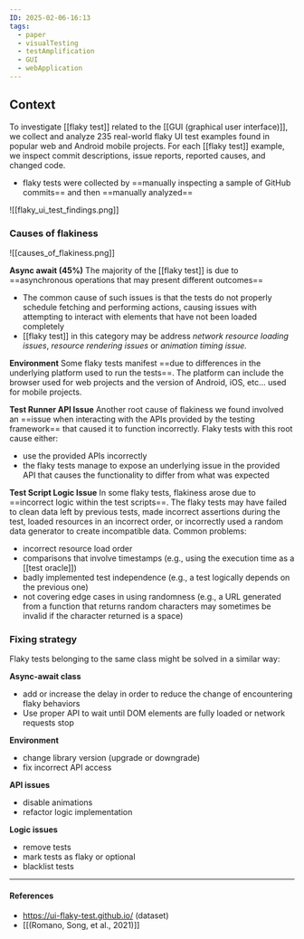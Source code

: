 ```yaml
---
ID: 2025-02-06-16:13
tags:
  - paper
  - visualTesting
  - testAmplification
  - GUI
  - webApplication
---
```

## Context

To investigate [[flaky test]] related to the [[GUI (graphical user interface)]], we collect and analyze 235 real-world flaky UI test examples found in popular web and Android mobile projects. For each [[flaky test]] example, we inspect commit descriptions, issue reports, reported causes, and changed code.
- flaky tests were collected by ==manually inspecting a sample of GitHub commits== and then ==manually analyzed==

![[flaky_ui_test_findings.png]]
### Causes of flakiness

![[causes_of_flakiness.png]]

**Async await (45%)**
The majority of the [[flaky test]] is due to ==asynchronous operations that may present different outcomes==
- The common cause of such issues is that the tests do not properly schedule fetching and performing actions, causing issues with attempting to interact with elements that have not been loaded completely
- [[flaky test]] in this category may be address *network resource loading issues*, *resource rendering issues* or *animation timing issue.*

**Environment**
Some flaky tests manifest ==due to differences in the underlying platform used to run the tests==. The platform can include the browser used for web projects and the version of Android, iOS, etc… used for mobile projects.

**Test Runner API Issue** 
Another root cause of flakiness we found involved an ==issue when interacting with the APIs provided by the testing framework== that caused it to function incorrectly. Flaky tests with this root cause either:
- use the provided APIs incorrectly
- the flaky tests manage to expose an underlying issue in the provided API that causes the functionality to differ from what was expected

**Test Script Logic Issue**
In some flaky tests, flakiness arose due to ==incorrect logic within the test scripts==. The flaky tests may have failed to clean data left by previous tests, made incorrect assertions during the test, loaded resources in an incorrect order, or incorrectly used a random data generator to create incompatible data. Common problems:
- incorrect resource load order
- comparisons that involve timestamps (e.g., using the execution time as a [[test oracle]])
- badly implemented test independence (e.g., a test logically depends on the previous one)
- not covering edge cases in using randomness (e.g., a URL generated from a function that returns random characters may sometimes be invalid if the character returned is a space)

### Fixing strategy

Flaky tests belonging to the same class might be solved in a similar way:

**Async-await class**
- add or increase the delay in order to reduce the change of encountering flaky behaviors
- Use proper API to wait until DOM elements are fully loaded or network requests stop

**Environment**
- change library version (upgrade or downgrade)
- fix incorrect API access

**API issues**
- disable animations
- refactor logic implementation

**Logic issues**
- remove tests
- mark tests as flaky or optional
- blacklist tests

---
#### References
- https://ui-flaky-test.github.io/ (dataset)
- [[(Romano, Song, et al., 2021)]]
